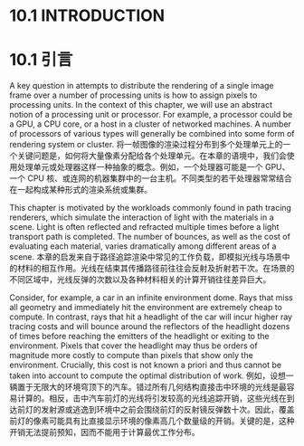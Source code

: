 # 10.1 INTRODUCTION
# 10.1 引言

A key question in attempts to distribute the rendering of a single image frame over a number of processing units is how to assign pixels to processing units. In the context of this chapter, we will use an abstract notion of a processing unit or processor. For example, a processor could be a GPU, a CPU core, or a host in a cluster of networked machines. A number of processors of various types will generally be combined into some form of rendering system or cluster.
将一帧图像的渲染过程分布到多个处理单元上的一个关键问题是，如何将大量像素分配给各个处理单元。在本章的语境中，我们会使用处理单元或处理器这样一种抽象的概念。例如，一个处理器可能是一个 GPU、一个 CPU 核、或连网的机器集群中的一台主机。不同类型的若干处理器常常结合在一起构成某种形式的渲染系统或集群。

This chapter is motivated by the workloads commonly found in path tracing renderers, which simulate the interaction of light with the materials in a scene. Light is often reflected and refracted multiple times before a light transport path is completed. The number of bounces, as well as the cost of evaluating each material, varies dramatically among different areas of a scene.
本章的启发来自于路径追踪渲染中常见的工作负载，即模拟光线与场景中的材料的相互作用。光线在结束其传播路径前往往会反射及折射若干次。在场景的不同区域中，光线反弹的次数以及各种材料相关的计算开销往往差异巨大。

Consider, for example, a car in an infinite environment dome. Rays that miss all geometry and immediately hit the environment are extremely cheap to compute. In contrast, rays that hit a headlight of the car will incur higher ray tracing costs and will bounce around the reflectors of the headlight dozens of times before reaching the emitters of the headlight or exiting to the environment. Pixels that cover the headlight may thus be orders of magnitude more costly to compute than pixels that show only the environment. Crucially, this cost is not known a priori and thus cannot be taken into account to compute the optimal distribution of work.
例如，设想一辆置于无限大的环境穹顶下的汽车。错过所有几何结构直接击中环境的光线是最容易计算的。相反，击中汽车前灯的光线将引发较高的光线追踪开销，这些光线在到达前灯的发射源或逃逸到环境中之前会围绕前灯的反射镜反弹数十次。因此，覆盖前灯的像素可能具有比直接显示环境的像素高几个数量级的开销。关键的是，这种开销无法提前预知，因而不能用于计算最优工作分布。
